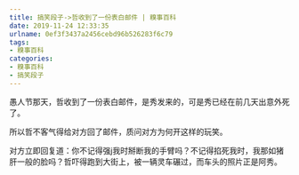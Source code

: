 ```yaml
---
title: 搞笑段子->哲收到了一份表白邮件 | 糗事百科
date: 2019-11-24 12:33:35
urlname: 0ef3f3437a2456cebd96b526283f6c79
tags: 
- 糗事百科
categories:
- 糗事百科
- 搞笑段子
---
```

愚人节那天，哲收到了一份表白邮件，是秀发来的，可是秀已经在前几天出意外死了。

所以哲不客气得给对方回了邮件，质问对方为何开这样的玩笑。

对方立即回复道：你不记得强j我时掰断我的手臂吗？不记得掐死我时，我那如猪肝一般的脸吗？哲吓得跑到大街上，被一辆灵车碾过，而车头的照片正是阿秀。


